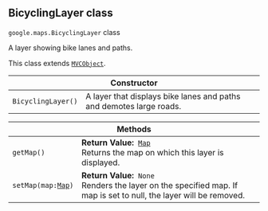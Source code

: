 <h2 id="BicyclingLayer">
BicyclingLayer
class
</h2><p>
<code><span itemprop="path">google.maps</span>.<span itemprop="name">BicyclingLayer</span></code>
class
</p><p>A layer showing bike lanes and paths.</p><p>This class extends
<code><a href="https://github.com/amenadiel/google-maps-documentation/blob/master/docs/MVCObject.md">MVCObject</a></code>.
</p><table class="constructors responsive" summary="class BicyclingLayer - Constructor">
<thead>
<tr><th colspan="2">Constructor</th>
</tr></thead>
<tbody>
<tr>
<td><code>BicyclingLayer()</code></td>
<td>A layer that displays bike lanes and paths and demotes large roads.</td>
</tr>
</tbody>
</table><table class="methods responsive" summary="class BicyclingLayer - Methods">
<thead>
<tr><th colspan="2">Methods</th>
</tr></thead>
<tbody>
<tr>
<td><code>getMap()</code></td>
<td><div><strong>Return Value:</strong>&nbsp; <code><a href="https://github.com/amenadiel/google-maps-documentation/blob/master/docs/Map.md">Map</a></code></div>
<div class="desc">Returns the map on which this layer is displayed.</div></td>
</tr>
<tr>
<td><code>setMap(map:<a href="https://github.com/amenadiel/google-maps-documentation/blob/master/docs/Map.md">Map</a>)</code></td>
<td><div><strong>Return Value:</strong>&nbsp; <code>None</code></div>
<div class="desc">Renders the layer on the specified map. If map is set to null, the layer will be removed.</div></td>
</tr>
</tbody>
</table>